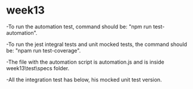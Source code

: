 # week13

-To run the automation test, command should be: "npm run test-automation".

-To run the jest integral tests and unit mocked tests, the command should be:
 "npam run test-coverage".

-The file with the automation script is automation.js and is inside week13\test\specs
folder.

-All the integration test has below, his mocked unit test version.
